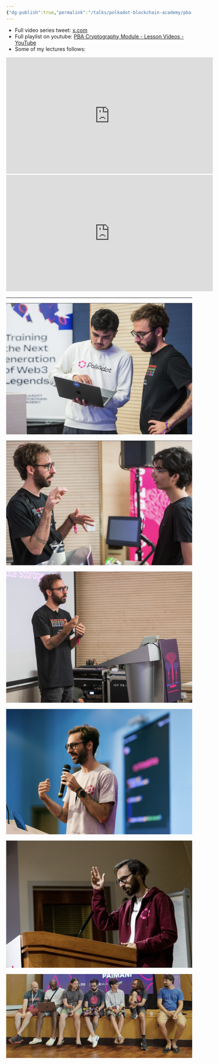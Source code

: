 ```yaml
---
{"dg-publish":true,"permalink":"/talks/polkadot-blockchain-academy/pba-4-hong-kong/","created":"2024-06-27T17:30:02.063+01:00","updated":"2024-07-22T21:08:08.827+01:00"}
---
```


- Full video series tweet: [x.com](https://x.com/AcademyPolkadot/status/1805278082581811425)
- Full playlist on youtube: [PBA Cryptography Module - Lesson Videos - YouTube](https://www.youtube.com/playlist?list=PL-w_i5kwVqblgwQfXbR-n8pC1QE1IaxBZ)
- Some of my lectures follows: 

<iframe width="560" height="315" src="https://www.youtube.com/embed/videoseries?si=J0VF6BL1ZYtQSdSV&amp;list=PL-w_i5kwVqbkRmfDn5nzeuU1S_FFW8dDg" title="YouTube video player" frameborder="0" allow="accelerometer; autoplay; clipboard-write; encrypted-media; gyroscope; picture-in-picture; web-share" referrerpolicy="strict-origin-when-cross-origin" allowfullscreen></iframe>

<iframe width="560" height="315" src="https://www.youtube.com/embed/y8ZnmM555UY?si=awZUSFc86ckk1sHS" title="YouTube video player" frameborder="0" allow="accelerometer; autoplay; clipboard-write; encrypted-media; gyroscope; picture-in-picture; web-share" referrerpolicy="strict-origin-when-cross-origin" allowfullscreen></iframe>

--- 
![Screenshot 2024-07-18 at 15.15.42.png](/img/user/resources/Screenshot%202024-07-18%20at%2015.15.42.png)

![Screenshot 2024-07-18 at 15.15.53.png](/img/user/resources/Screenshot%202024-07-18%20at%2015.15.53.png)

![Screenshot 2024-07-18 at 15.16.22.png](/img/user/resources/Screenshot%202024-07-18%20at%2015.16.22.png)

![Screenshot 2024-07-18 at 15.16.57.png](/img/user/resources/Screenshot%202024-07-18%20at%2015.16.57.png)

![Screenshot 2024-07-18 at 15.17.24.png](/img/user/resources/Screenshot%202024-07-18%20at%2015.17.24.png)

![Screenshot 2024-07-18 at 15.17.38.png](/img/user/resources/Screenshot%202024-07-18%20at%2015.17.38.png)